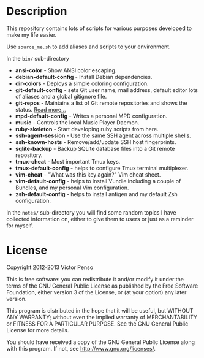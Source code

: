 Description
===========

This repository contains lots of scripts for various purposes 
developed to make my life easier.

Use `source_me.sh` to add aliases and scripts to your environment.

In the `bin/` sub-directory

* **ansi-color** - Show ANSI color escaping.
* **debian-default-config** - Install Debian dependencies.
* **dir-colors** - Deploys a simple coloring configuration.
* **git-default-config** - sets Git user name, mail address, 
  default editor lots of aliases and a global gitignore file.
* **git-repos** - Maintains a list of Git remote repositories and 
shows the status. [Read more...](docs/git-repos.markdown)
* **mpd-default-config** - Writes a personal MPD configuration.
* **music** - Controls the local Music Player Daemon.
* **ruby-skeleton** - Start developing ruby scripts from here.
* **ssh-agent-session** - Use the same SSH agent across multiple 
shells.
* **ssh-known-hosts** - Remove/add/update SSH host fingerprints.
* **sqlite-backup** - Backup SQLite database files into a Git 
remote repository.
* **tmux-cheat** - Most important Tmux keys.
* **tmux-default-config** - helps to configure Tmux terminal
  multiplexer.
* **vim-cheat** - "What was this key again?" Vim cheat sheet. 
* **vim-default-config** - helps to install Vundle including
  a couple of Bundles, and my personal Vim configuration.
* **zsh-default-config** - helps to install antigen and my
  default Zsh configuration.

In the `notes/` sub-directory you will find some random topics
I have collected information on, either to give them to users
or just as a reminder for myself.

License
=======

Copyright 2012-2013 Victor Penso

This is free software: you can redistribute it
and/or modify it under the terms of the GNU General Public
License as published by the Free Software Foundation,
either version 3 of the License, or (at your option) any
later version.

This program is distributed in the hope that it will be
useful, but WITHOUT ANY WARRANTY; without even the implied
warranty of MERCHANTABILITY or FITNESS FOR A PARTICULAR
PURPOSE. See the GNU General Public License for more details.

You should have received a copy of the GNU General Public
License along with this program. If not, see 
<http://www.gnu.org/licenses/>.
